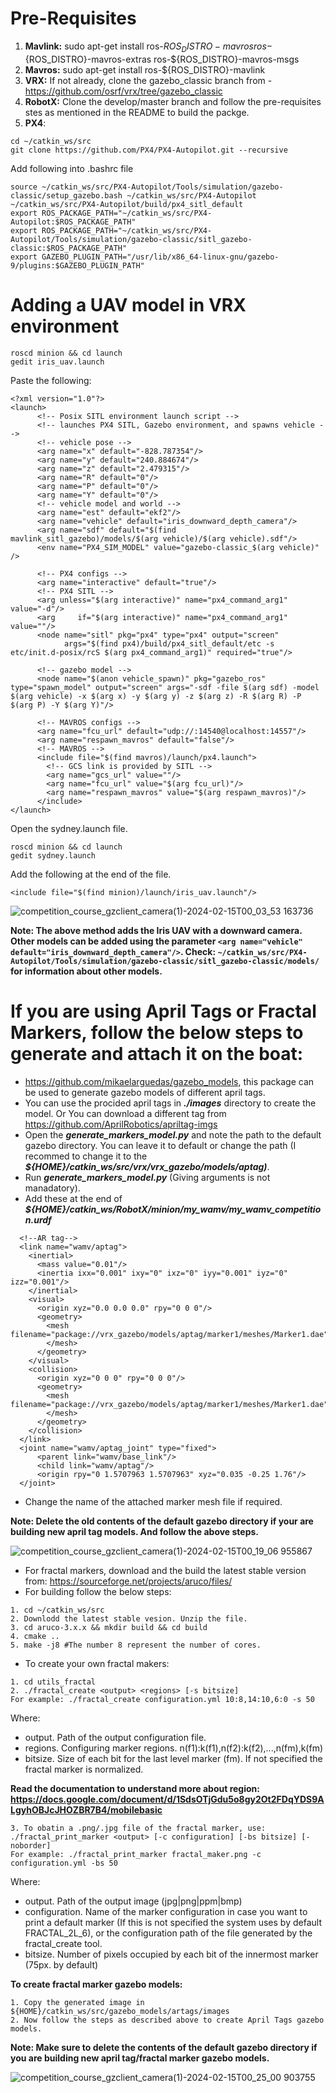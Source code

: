 # Pre-Requisites
1. **Mavlink:** sudo apt-get install ros-${ROS_DISTRO}-mavros ros-${ROS_DISTRO}-mavros-extras ros-${ROS_DISTRO}-mavros-msgs
2. **Mavros:** sudo apt-get install ros-${ROS_DISTRO}-mavlink
3. **VRX:** If not already, clone the gazebo_classic branch from - https://github.com/osrf/vrx/tree/gazebo_classic
4. **RobotX:** Clone the develop/master branch and follow the pre-requisites stes as mentioned in the README to build the packge.
5. **PX4**:
```
cd ~/catkin_ws/src
git clone https://github.com/PX4/PX4-Autopilot.git --recursive
```
Add following into .bashrc file
```
source ~/catkin_ws/src/PX4-Autopilot/Tools/simulation/gazebo-classic/setup_gazebo.bash ~/catkin_ws/src/PX4-Autopilot ~/catkin_ws/src/PX4-Autopilot/build/px4_sitl_default
export ROS_PACKAGE_PATH="~/catkin_ws/src/PX4-Autopilot:$ROS_PACKAGE_PATH"
export ROS_PACKAGE_PATH="~/catkin_ws/src/PX4-Autopilot/Tools/simulation/gazebo-classic/sitl_gazebo-classic:$ROS_PACKAGE_PATH"
export GAZEBO_PLUGIN_PATH="/usr/lib/x86_64-linux-gnu/gazebo-9/plugins:$GAZEBO_PLUGIN_PATH"
```

# Adding a UAV model in VRX environment
```
roscd minion && cd launch
gedit iris_uav.launch
```
Paste the following:
```
<?xml version="1.0"?>
<launch>
      <!-- Posix SITL environment launch script -->
      <!-- launches PX4 SITL, Gazebo environment, and spawns vehicle -->
      <!-- vehicle pose -->
      <arg name="x" default="-828.787354"/>
      <arg name="y" default="240.884674"/>
      <arg name="z" default="2.479315"/>
      <arg name="R" default="0"/>
      <arg name="P" default="0"/>
      <arg name="Y" default="0"/>
      <!-- vehicle model and world -->
      <arg name="est" default="ekf2"/>
      <arg name="vehicle" default="iris_downward_depth_camera"/>
      <arg name="sdf" default="$(find mavlink_sitl_gazebo)/models/$(arg vehicle)/$(arg vehicle).sdf"/>
      <env name="PX4_SIM_MODEL" value="gazebo-classic_$(arg vehicle)" />

      <!-- PX4 configs -->
      <arg name="interactive" default="true"/>
      <!-- PX4 SITL -->
      <arg unless="$(arg interactive)" name="px4_command_arg1" value="-d"/>
      <arg     if="$(arg interactive)" name="px4_command_arg1" value=""/>
      <node name="sitl" pkg="px4" type="px4" output="screen"
            args="$(find px4)/build/px4_sitl_default/etc -s etc/init.d-posix/rcS $(arg px4_command_arg1)" required="true"/>

      <!-- gazebo model -->
      <node name="$(anon vehicle_spawn)" pkg="gazebo_ros" type="spawn_model" output="screen" args="-sdf -file $(arg sdf) -model $(arg vehicle) -x $(arg x) -y $(arg y) -z $(arg z) -R $(arg R) -P $(arg P) -Y $(arg Y)"/>

      <!-- MAVROS configs -->
      <arg name="fcu_url" default="udp://:14540@localhost:14557"/>
      <arg name="respawn_mavros" default="false"/>
      <!-- MAVROS -->
      <include file="$(find mavros)/launch/px4.launch">
        <!-- GCS link is provided by SITL -->
        <arg name="gcs_url" value=""/>
        <arg name="fcu_url" value="$(arg fcu_url)"/>
        <arg name="respawn_mavros" value="$(arg respawn_mavros)"/>
      </include>
</launch>
```
Open the sydney.launch file.
```
roscd minion && cd launch
gedit sydney.launch
```
Add the following at the end of the file.
```
<include file="$(find minion)/launch/iris_uav.launch"/>
```
![competition_course_gzclient_camera(1)-2024-02-15T00_03_53 163736](https://github.com/sagar1327/ROS/assets/125699896/db9810a0-b11d-4962-b41e-a0ed34572bac)

**Note: The above method adds the Iris UAV with a downward camera. Other models can be added using the parameter ```<arg name="vehicle" default="iris_downward_depth_camera"/>```. Check: ```~/catkin_ws/src/PX4-Autopilot/Tools/simulation/gazebo-classic/sitl_gazebo-classic/models/``` for information about other models.**

# If you are using April Tags or Fractal Markers, follow the below steps to generate and attach it on the boat:
* https://github.com/mikaelarguedas/gazebo_models, this package can be used to generate gazebo models of different april tags.
* You can use the procided april tags in **_./images_** directory to create the model. Or You can download a different tag from https://github.com/AprilRobotics/apriltag-imgs
* Open the _**generate_markers_model.py**_ and note the path to the default gazebo directory. You can leave it to default or change the path (I recommed to change it to the _**${HOME}/catkin_ws/src/vrx/vrx_gazebo/models/aptag)**_.
* Run _**generate_markers_model.py**_ (Giving arguments is not manadatory).
* Add these at the end of _**${HOME}/catkin_ws/RobotX/minion/my_wamv/my_wamv_competition.urdf**_
```
  <!--AR tag-->
  <link name="wamv/aptag">
    <inertial>
      <mass value="0.01"/>
      <inertia ixx="0.001" ixy="0" ixz="0" iyy="0.001" iyz="0" izz="0.001"/>
    </inertial>
    <visual> 
      <origin xyz="0.0 0.0 0.0" rpy="0 0 0"/>
      <geometry>
        <mesh filename="package://vrx_gazebo/models/aptag/marker1/meshes/Marker1.dae">
        </mesh>
      </geometry>
    </visual>
    <collision>
      <origin xyz="0 0 0" rpy="0 0 0"/> 
      <geometry>
        <mesh filename="package://vrx_gazebo/models/aptag/marker1/meshes/Marker1.dae">
        </mesh>
      </geometry>
    </collision>
  </link>
  <joint name="wamv/aptag_joint" type="fixed">
      <parent link="wamv/base_link"/>
      <child link="wamv/aptag"/>
      <origin rpy="0 1.5707963 1.5707963" xyz="0.035 -0.25 1.76"/>
  </joint>
```
* Change the name of the attached marker mesh file if required.    

**Note: Delete the old contents of the default gazebo directory if your are building new april tag models. And follow the above steps.**

![competition_course_gzclient_camera(1)-2024-02-15T00_19_06 955867](https://github.com/sagar1327/ROS/assets/125699896/9fc990a1-9b81-4246-9326-155730c54ebc)

* For fractal markers, download and the build the latest stable version from: https://sourceforge.net/projects/aruco/files/
* For building follow the below steps:
```
1. cd ~/catkin_ws/src
2. Downlodd the latest stable vesion. Unzip the file.
3. cd aruco-3.x.x && mkdir build && cd build
4. cmake ..
5. make -j8 #The number 8 represent the number of cores.
```
* To create your own fractal makers:
```
1. cd utils_fractal
2. ./fractal_create <output> <regions> [-s bitsize]
For example: ./fractal_create configuration.yml 10:8,14:10,6:0 -s 50
```
Where:
* output. Path of the output configuration file.
* regions. Configuring marker regions. n(f1):k(f1),n(f2):k(f2),...,n(fm),k(fm)
* bitsize. Size of each bit for the last level marker (fm). If not specified the fractal marker is normalized.

**Read the documentation to understand more about region: https://docs.google.com/document/d/1SdsOTjGdu5o8gy2Ot2FDqYDS9ALgyhOBJcJHOZBR7B4/mobilebasic**
```
3. To obatin a .png/.jpg file of the fractal marker, use: ./fractal_print_marker <output> [-c configuration] [-bs bitsize] [-noborder]
For example: ./fractal_print_marker fractal_maker.png -c configuration.yml -bs 50
```
Where:
* output. Path of the output image (jpg|png|ppm|bmp)
* configuration. Name of the marker configuration in case you want to print a default marker (If this is not specified the system uses by default FRACTAL_2L_6), or the configuration path of the file generated by the fractal_create tool.
* bitsize. Number of pixels occupied by each bit of the innermost marker (75px. by default)

**To create fractal marker gazebo models:**
```
1. Copy the generated image in ${HOME}/catkin_ws/src/gazebo_models/artags/images
2. Now follow the steps as described above to create April Tags gazebo models.
```
**Note: Make sure to delete the contents of the default gazebo directory if you are building new april tag/fractal marker gazebo models.**

![competition_course_gzclient_camera(1)-2024-02-15T00_25_00 903755](https://github.com/sagar1327/ROS/assets/125699896/eca815b0-29b8-43b4-9d78-a7a7633d6802)
